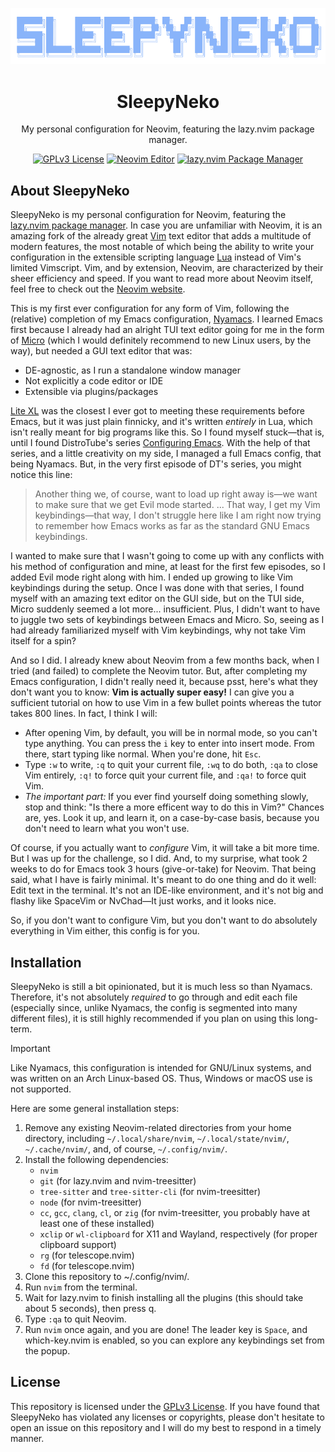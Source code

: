 <p align="center">
<img src="https://github.com/Nekosis/sleepyneko/blob/main/images/sleepyneko-logo.png?raw=true">
</p>

<h1 align="center">SleepyNeko</h1>

<p align="center">My personal configuration for Neovim, featuring the lazy.nvim package manager.</p>

<p align="center">
<a href="https://www.gnu.org/licenses/gpl-3.0.en.html"><img alt="GPLv3 License" src="https://img.shields.io/badge/License-GPLv3-red.svg"></a>
<a href="https://neovim.io/"><img alt="Neovim Editor" src="https://img.shields.io/badge/Editor-Neovim-green.svg"></a>
<a href="https://github.com/folke/lazy.nvim"><img alt="lazy.nvim Package Manager" src="https://img.shields.io/badge/Package%20Manager-lazy.nvim-blue.svg"></a>
</p>

## About SleepyNeko

SleepyNeko is my personal configuration for Neovim, featuring the [lazy.nvim package manager](https://github.com/folke/lazy.nvim). In case you are unfamiliar with Neovim, it is an amazing fork of the already great [Vim](https://www.vim.org/) text editor that adds a multitude of modern features, the most notable of which being the ability to write your configuration in the extensible scripting language [Lua](https://www.lua.org/about.html) instead of Vim's limited Vimscript. Vim, and by extension, Neovim, are characterized by their sheer efficiency and speed. If you want to read more about Neovim itself, feel free to check out the [Neovim website](https://neovim.io/). 

This is my first ever configuration for any form of Vim, following the (relative) completion of my Emacs configuration, [Nyamacs](https://github.com/Nekosis/nyamacs). I learned Emacs first because I already had an alright TUI text editor going for me in the form of [Micro](https://micro-editor.github.io/) (which I would definitely recommend to new Linux users, by the way), but needed a GUI text editor that was:

- DE-agnostic, as I run a standalone window manager
- Not explicitly a code editor or IDE
- Extensible via plugins/packages

[Lite XL](https://lite-xl.com/) was the closest I ever got to meeting these requirements before Emacs, but it was just plain finnicky, and it's written *entirely* in Lua, which isn't really meant for big programs like this. So I found myself stuck—that is, until I found DistroTube's series [Configuring Emacs](https://www.youtube.com/watch?v=d1fgypEiQkE&list=PL5--8gKSku15e8lXf7aLICFmAHQVo0KXX). With the help of that series, and a little creativity on my side, I managed a full Emacs config, that being Nyamacs. But, in the very first episode of DT's series, you might notice this line:

> Another thing we, of course, want to load up right away is—we want to make sure that we get Evil mode started. ... That way, I get my Vim keybindings—that way, I don't struggle here like I am right now trying to remember how Emacs works as far as the standard GNU Emacs keybindings.

I wanted to make sure that I wasn't going to come up with any conflicts with his method of configuration and mine, at least for the first few episodes, so I added Evil mode right along with him. I ended up growing to like Vim keybindings during the setup. Once I was done with that series, I found myself with an amazing text editor on the GUI side, but on the TUI side, Micro suddenly seemed a lot more... insufficient. Plus, I didn't want to have to juggle two sets of keybindings between Emacs and Micro. So, seeing as I had already familiarized myself with Vim keybindings, why not take Vim itself for a spin?

And so I did. I already knew about Neovim from a few months back, when I tried (and failed) to complete the Neovim tutor. But, after completing my Emacs configuration, I didn't really need it, because psst, here's what they don't want you to know: **Vim is actually super easy!** I can give you a sufficient tutorial on how to use Vim in a few bullet points whereas the tutor takes 800 lines. In fact, I think I will:

- After opening Vim, by default, you will be in normal mode, so you can't type anything. You can press the `i` key to enter into insert mode. From there, start typing like normal. When you're done, hit `Esc`.
- Type `:w` to write, `:q` to quit your current file, `:wq` to do both, `:qa` to close Vim entirely, `:q!` to force quit your current file, and `:qa!` to force quit Vim.
- *The important part:* If you ever find yourself doing something slowly, stop and think: "Is there a more efficent way to do this in Vim?" Chances are, yes. Look it up, and learn it, on a case-by-case basis, because you don't need to learn what you won't use.

Of course, if you actually want to *configure* Vim, it will take a bit more time. But I was up for the challenge, so I did. And, to my surprise, what took 2 weeks to do for Emacs took 3 hours (give-or-take) for Neovim. That being said, what I have is fairly minimal. It's meant to do one thing and do it well: Edit text in the terminal. It's not an IDE-like environment, and it's not big and flashy like SpaceVim or NvChad—It just works, and it looks nice.

So, if you don't want to configure Vim, but you don't want to do absolutely everything in Vim either, this config is for you.

## Installation

SleepyNeko is still a bit opinionated, but it is much less so than Nyamacs. Therefore, it's not absolutely *required* to go through and edit each file (especially since, unlike Nyamacs, the config is segmented into many different files), it is still highly recommended if you plan on using this long-term. 

> [!IMPORTANT]
> Like Nyamacs, this configuration is intended for GNU/Linux systems, and was written on an Arch Linux-based OS. Thus, Windows or macOS use is not supported. 

Here are some general installation steps:

1. Remove any existing Neovim-related directories from your home directory, including `~/.local/share/nvim`, `~/.local/state/nvim/`, `~/.cache/nvim/`, and, of course, `~/.config/nvim/`.
2. Install the following dependencies:
     - `nvim`
     - `git` (for lazy.nvim and nvim-treesitter)
     - `tree-sitter` and `tree-sitter-cli` (for nvim-treesitter)
     - `node` (for nvim-treesitter)
     - `cc`, `gcc`, `clang`, `cl`, or `zig` (for nvim-treesitter, you probably have at least one of these installed)
     - `xclip` or `wl-clipboard` for X11 and Wayland, respectively (for proper clipboard support)
     - `rg` (for telescope.nvim)
     - `fd` (for telescope.nvim)
4. Clone this repository to ~/.config/nvim/.
5. Run `nvim` from the terminal.
6. Wait for lazy.nvim to finish installing all the plugins (this should take about 5 seconds), then press q.
7. Type `:qa` to quit Neovim.
8. Run `nvim` once again, and you are done! The leader key is `Space`, and which-key.nvim is enabled, so you can explore any keybindings set from the popup.

## License

This repository is licensed under the [GPLv3 License](https://www.gnu.org/licenses/gpl-3.0.en.html). If you have found that SleepyNeko has violated any licenses or copyrights, please don't hesitate to open an issue on this repository and I will do my best to respond in a timely manner.
